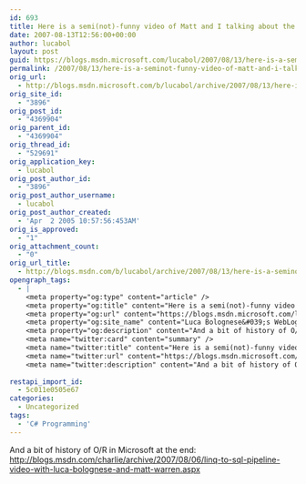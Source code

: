 ```yaml
---
id: 693
title: Here is a semi(not)-funny video of Matt and I talking about the LINQ to SQL query/update pipeline
date: 2007-08-13T12:56:00+00:00
author: lucabol
layout: post
guid: https://blogs.msdn.microsoft.com/lucabol/2007/08/13/here-is-a-seminot-funny-video-of-matt-and-i-talking-about-the-linq-to-sql-queryupdate-pipeline/
permalink: /2007/08/13/here-is-a-seminot-funny-video-of-matt-and-i-talking-about-the-linq-to-sql-queryupdate-pipeline/
orig_url:
  - http://blogs.msdn.microsoft.com/b/lucabol/archive/2007/08/13/here-is-a-semi-not-funny-video-of-matt-and-i-talking-about-the-linq-to-sql-query-update-pipeline.aspx
orig_site_id:
  - "3896"
orig_post_id:
  - "4369904"
orig_parent_id:
  - "4369904"
orig_thread_id:
  - "529691"
orig_application_key:
  - lucabol
orig_post_author_id:
  - "3896"
orig_post_author_username:
  - lucabol
orig_post_author_created:
  - 'Apr  2 2005 10:57:56:453AM'
orig_is_approved:
  - "1"
orig_attachment_count:
  - "0"
orig_url_title:
  - http://blogs.msdn.com/b/lucabol/archive/2007/08/13/here-is-a-seminot-funny-video-of-matt-and-i-talking-about-the-linq-to-sql-queryupdate-pipeline.aspx
opengraph_tags:
  - |
    <meta property="og:type" content="article" />
    <meta property="og:title" content="Here is a semi(not)-funny video of Matt and I talking about the LINQ to SQL query/update pipeline" />
    <meta property="og:url" content="https://blogs.msdn.microsoft.com/lucabol/2007/08/13/here-is-a-seminot-funny-video-of-matt-and-i-talking-about-the-linq-to-sql-queryupdate-pipeline/" />
    <meta property="og:site_name" content="Luca Bolognese&#039;s WebLog" />
    <meta property="og:description" content="And a bit of history of O/R in Microsoft at the end: http://blogs.msdn.com/charlie/archive/2007/08/06/linq-to-sql-pipeline-video-with-luca-bolognese-and-matt-warren.aspx &nbsp;" />
    <meta name="twitter:card" content="summary" />
    <meta name="twitter:title" content="Here is a semi(not)-funny video of Matt and I talking about the LINQ to SQL query/update pipeline" />
    <meta name="twitter:url" content="https://blogs.msdn.microsoft.com/lucabol/2007/08/13/here-is-a-seminot-funny-video-of-matt-and-i-talking-about-the-linq-to-sql-queryupdate-pipeline/" />
    <meta name="twitter:description" content="And a bit of history of O/R in Microsoft at the end: http://blogs.msdn.com/charlie/archive/2007/08/06/linq-to-sql-pipeline-video-with-luca-bolognese-and-matt-warren.aspx &nbsp;" />
    
restapi_import_id:
  - 5c011e0505e67
categories:
  - Uncategorized
tags:
  - 'C# Programming'
---
```

And a bit of history of O/R in Microsoft at the end: <http://blogs.msdn.com/charlie/archive/2007/08/06/linq-to-sql-pipeline-video-with-luca-bolognese-and-matt-warren.aspx>

&nbsp;